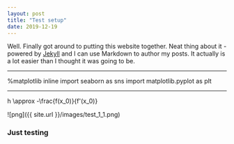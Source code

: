 ```yaml
---
layout: post
title: "Test setup"
date: 2019-12-19
---
```


Well. Finally got around to putting this website together. Neat thing about it - powered by [Jekyll](http://jekyllrb.com) and I can use Markdown to author my posts. It actually is a lot easier than I thought it was going to be.


---

%matplotlib inline 
import seaborn as sns
import matplotlib.pyplot as plt

---

h \approx -\frac{f(x_0)}{f'(x_0)}

![png]({{ site.url }}/images/test_1_1.png)


### Just testing
